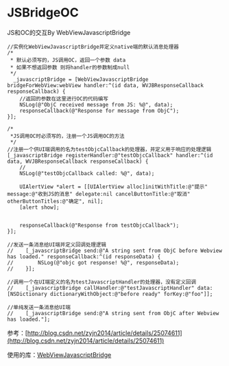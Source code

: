 # JSBridgeOC
JS和OC的交互By WebViewJavascriptBridge

    //实例化WebViewJavascriptBridge并定义native端的默认消息处理器
    /*
     * 默认必须写的，JS调用OC，返回一个参数 data
     * 如果不想返回参数 则将handler的参数制成null
     */
      _javascriptBridge = [WebViewJavascriptBridge bridgeForWebView:webView handler:^(id data, WVJBResponseCallback responseCallback) {
        //返回的参数在这里进行OC的代码编写
        NSLog(@"ObjC received message from JS: %@", data);
        responseCallback(@"Response for message from ObjC");
    }];
    
    /*
     *JS调用OC时必须写的，注册一个JS调用OC的方法
     */
    //注册一个供UI端调用的名为testObjcCallback的处理器，并定义用于响应的处理逻辑
    [_javascriptBridge registerHandler:@"testObjcCallback" handler:^(id data, WVJBResponseCallback responseCallback) {
        //
        NSLog(@"testObjcCallback called: %@", data);
        
        UIAlertView *alert = [[UIAlertView alloc]initWithTitle:@"提示" message:@"收到JS的消息" delegate:nil cancelButtonTitle:@"取消" otherButtonTitles:@"确定", nil];
        [alert show];
        
        
        responseCallback(@"Response from testObjcCallback");
    }];

    //发送一条消息给UI端并定义回调处理逻辑
    //    [_javascriptBridge send:@"A string sent from ObjC before Webview has loaded." responseCallback:^(id responseData) {
    //        NSLog(@"objc got response! %@", responseData);
    //    }];
    
    //调用一个在UI端定义的名为testJavascriptHandler的处理器，没有定义回调
    //    [_javascriptBridge callHandler:@"testJavascriptHandler" data:[NSDictionary dictionaryWithObject:@"before ready" forKey:@"foo"]];
    
    //单纯发送一条消息给UI端
    //    [_javascriptBridge send:@"A string sent from ObjC after Webview has loaded."];

参考：[http://blog.csdn.net/zyjn2014/article/details/25074611](http://blog.csdn.net/zyjn2014/article/details/25074611)

使用的库：[WebViewJavascriptBridge](https://github.com/marcuswestin/WebViewJavascriptBridge)
